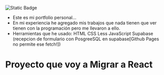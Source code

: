 ![Static Badge](https://img.shields.io/badge/Mi-Portolio-tomato)

- Este es mi portfolio personal...
- En mi experiencia he agregado mis trabajos que nada tienen que ver tienen con la programación pero me llevaron a ello.
- Herramientas que he usado:
   HTML
   CSS
   Less
   JavaScript
   Supabase (recepcion de formulario con PosgreeSQL en supabase[Github Pages no permite ese fetch!])

# Proyecto que voy a Migrar a React